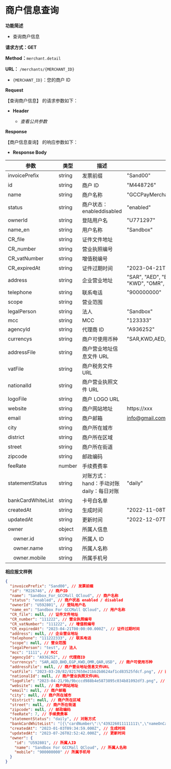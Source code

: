 # 商户信息查询

**功能简述**

- 查询商户信息

**请求方式：GET**

**Method：**`merchant.detail`

**URL：** `/merchants/{MERCHANT_ID}`

- `{MERCHANT_ID}`：您的商户 ID

**Request**

【查询商户信息】 的请求参数如下：

- **Header**

  - _查看公共参数_

**Response**

【商户信息查询】 的响应参数如下：

- **Response Body**

| **参数**                             | **类型** | **描述**                                            | **样例**                                        |
| ------------------------------------ | -------- | --------------------------------------------------- | ----------------------------------------------- |
| invoicePrefix                        | string   | 发票前缀                                            | "Sand00"                                        |
| id                                   | string   | 商户 ID                                             | "M448726"                                       |
| name                                 | string   | 商户名称                                            | "GCCPayMerchant"                                |
| status                               | string   | 商户状态：enableddisabled                           | "enabled"                                       |
| ownerId                              | string   | 登陆用户名                                          | "U771297"                                       |
| name_en                              | string   | 用户名称                                            | "Sandbox"                                       |
| CR_file                              | string   | 证件文件地址                                        |                                                 |
| CR_number                            | string   | 营业执照编号                                        |                                                 |
| CR_vatNumber                         | string   | 增值税编号                                          |                                                 |
| CR_expiredAt                         | string   | 证件过期时间                                        | "2023-04-21T00:00:00.000Z"                      |
| address                              | string   | 企业营业地址                                        | "SAR", "AED", "BHD", "EGP", "KWD", "OMR", "QAR" |
| telephone                            | string   | 联系电话                                            | "900000000"                                     |
| scope                                | string   | 营业范围                                            |                                                 |
| legalPerson                          | string   | 法人                                                | "Sandbox"                                       |
| mcc                                  | string   | MCC                                                 | "123333"                                        |
| agencyId                             | string   | 代理商 ID                                           | "A936252"                                       |
| currencys                            | string   | 商户可使用币种                                      | "SAR,KWD,AED,BHD,EGP,OMR,QAR"                   |
| addressFile                          | string   | 商户营业地址信息文件 URL                            |                                                 |
| vatFile                              | string   | 商户税务文件 URL                                    |                                                 |
| nationalId                           | string   | 商户营业执照文件 URL                                |                                                 |
| logoFile                             | string   | 商户 LOGO URL                                       |                                                 |
| website                              | string   | 商户网站地址                                        | https://xxx                                     |
| email                                | string   | 商户邮箱                                            | info@gmail.com                                  |
| city                                 | string   | 商户所在城市                                        |                                                 |
| district                             | string   | 商户所在区域                                        |                                                 |
| street                               | string   | 商户所在街道                                        |                                                 |
| zipcode                              | string   | 邮政编码                                            |                                                 |
| feeRate                              | number   | 手续费费率                                          |                                                 |
| statementStatus                      | string   | 对账方式： <br> hand：手动对账 <br> daily：每日对账 | "daily"                                         |
| bankCardWhiteList                    | string   | 卡号白名单                                          |                                                 |
| createdAt                            | string   | 生成时间                                            | "2022-11-08T23:20:19.000Z"                      |
| updatedAt                            | string   | 更新时间                                            | "2022-12-07T23:26:49.000Z"                      |
| owner                                | object   | 所属人信息                                          |                                                 |
| &nbsp;&nbsp;&nbsp;&nbsp;owner.id     | string   | 所属人 ID                                           |                                                 |
| &nbsp;&nbsp;&nbsp;&nbsp;owner.name   | string   | 所属人名称                                          |                                                 |
| &nbsp;&nbsp;&nbsp;&nbsp;owner.mobile | string   | 所属手机号                                          |                                                 |

**相应报文样例**

```json
{
  "invoicePrefix": "Sand00", // 发票前缀
  "id": "M226746", // 商户ID
  "name": "Sandbox_For_GCCMall_QCloud", // 商户名称
  "status": "enabled", // 商户状态 enabled / disabled
  "ownerId": "U592801", // 登陆用户名
  "name_en": "Sandbox For GCCMall QCloud", // 用户名称
  "CR_file": null, // 证件文件地址
  "CR_number": "111222", // 营业执照编号
  "CR_vatNumber": "111222", // 增值税编号
  "CR_expiredAt": "2023-04-21T00:00:00.000Z", // 证件过期时间
  "address": null, // 企业营业地址
  "telephone": "111222333", // 联系电话
  "scope": null, // 营业范围
  "legalPerson": "test", // 法人
  "mcc": "1111", // MCC
  "agencyId": "A936252", // 代理商ID
  "currencys": "SAR,AED,BHD,EGP,KWD,OMR,QAR,USD", // 商户可使用币种
  "addressFile": null, // 商户营业地址信息文件URL
  "vatFile": "2023-03-20/82/8217650e21bb2b8624af1cd83525fdcf.png", // 商户税务文件URL
  "nationalId": null, // 商户营业执照文件URL
  "logoFile": "2023-04-21/9b/9bcccd988b4e5873895c034b81092df3.png", // 商户LOGO URL
  "website": null, // 商户网站地址
  "email": null, // 商户邮箱
  "city": null, // 商户所在城市
  "district": null, // 商户所在区域
  "street": null, // 商户所在街道
  "zipcode": null, // 邮政编码
  "feeRate": 7, // 手续费费率
  "statementStatus": "daily", // 对账方式
  "bankCardWhiteList": "[{\"cardNumber\":\"439226011111111\",\"nameOnCard\":\"test\",\"expiryMonth\":\"07\",\"expiryYear\":\"2021\"},{\"cardNumber\":\"5123450000000008\",\"nameOnCard\":\"MasterCard SandBox\",\"expiryMonth\":\"01\",\"expiryYear\":\"2039\"}]", // 卡号白名单
  "createdAt": "2023-01-03T09:34:59.000Z", // 生成时间
  "updatedAt": "2023-07-26T02:52:42.000Z", // 更新时间
  "owner": {
    "id": "U592801", // 所属人ID
    "name": "Sandbox For GCCMall QCloud", // 所属人名称
    "mobile": "900000000" // 所属手机号
  }
}
```
